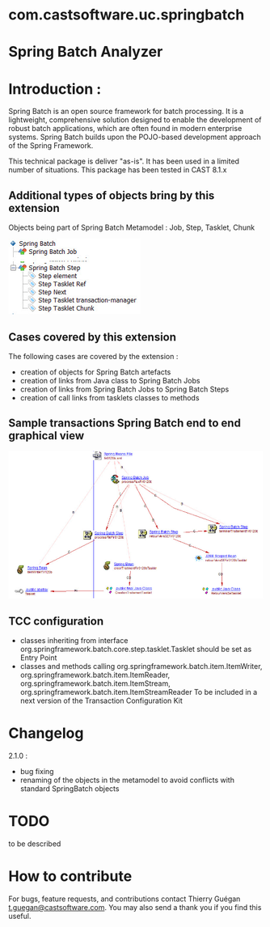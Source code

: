 # com.castsoftware.uc.springbatch

# Spring Batch Analyzer

# Introduction : 

Spring Batch is an open source framework for batch processing. It is a lightweight, comprehensive solution designed to enable the development of robust batch applications, which are often found in modern enterprise systems. Spring Batch builds upon the POJO-based development approach of the Spring Framework.

This technical package is deliver "as-is". It has been used in a limited number of situations.
This package has been tested in CAST 8.1.x 

## Additional types of objects bring by this extension 
Objects being part of Spring Batch Metamodel : Job, Step, Tasklet, Chunk  

![Spring Batch](/springBatchMetamodel.jpg)

## Cases covered by this extension 

The following cases are covered by the extension : 
- creation of objects for Spring Batch artefacts    
- creation of links from Java class to Spring Batch Jobs 
- creation of links from Spring Batch Jobs to Spring Batch Steps 
- creation of call links from tasklets classes to methods 

## Sample transactions Spring Batch end to end graphical view 
![Sample transaction Spring Batch end to end graphical view](/springBatchCarto.jpg)

## TCC configuration
- classes inheriting from interface org.springframework.batch.core.step.tasklet.Tasklet should be set as Entry Point 
- classes and methods calling org.springframework.batch.item.ItemWriter, org.springframework.batch.item.ItemReader, org.springframework.batch.item.ItemStream, org.springframework.batch.item.ItemStreamReader 
To be included in a next version of the Transaction Configuration Kit 
	
# Changelog

 2.1.0 : 
- bug fixing 
- renaming of the objects in the metamodel to avoid conflicts with standard SpringBatch objects 

	
# TODO 
to be described 

# How to contribute
For bugs, feature requests, and contributions contact Thierry Guégan t.guegan@castsoftware.com.
You may also send a thank you if you find this useful.
